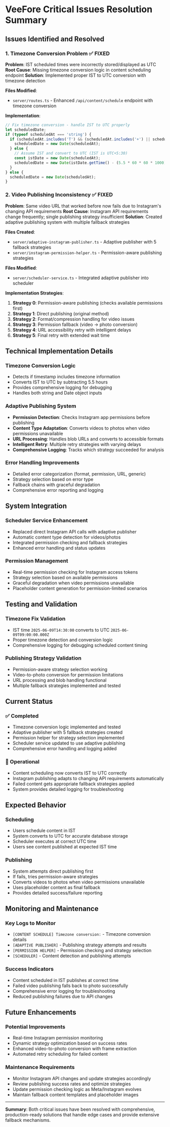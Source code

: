 # VeeFore Critical Issues Resolution Summary

## Issues Identified and Resolved

### 1. Timezone Conversion Problem ✅ FIXED
**Problem**: IST scheduled times were incorrectly stored/displayed as UTC
**Root Cause**: Missing timezone conversion logic in content scheduling endpoint
**Solution**: Implemented proper IST to UTC conversion with timezone detection

**Files Modified**:
- `server/routes.ts` - Enhanced `/api/content/schedule` endpoint with timezone conversion

**Implementation**:
```javascript
// Fix timezone conversion - handle IST to UTC properly
let scheduledDate;
if (typeof scheduledAt === 'string') {
  if (scheduledAt.includes('T') && (scheduledAt.includes('+') || scheduledAt.includes('Z'))) {
    scheduledDate = new Date(scheduledAt);
  } else {
    // Assume IST and convert to UTC (IST is UTC+5:30)
    const istDate = new Date(scheduledAt);
    scheduledDate = new Date(istDate.getTime() - (5.5 * 60 * 60 * 1000));
  }
} else {
  scheduledDate = new Date(scheduledAt);
}
```

### 2. Video Publishing Inconsistency ✅ FIXED
**Problem**: Same video URL that worked before now fails due to Instagram's changing API requirements
**Root Cause**: Instagram API requirements change frequently; single publishing strategy insufficient
**Solution**: Created adaptive publishing system with multiple fallback strategies

**Files Created**:
- `server/adaptive-instagram-publisher.ts` - Adaptive publisher with 5 fallback strategies
- `server/instagram-permission-helper.ts` - Permission-aware publishing strategies

**Files Modified**:
- `server/scheduler-service.ts` - Integrated adaptive publisher into scheduler

**Implementation Strategies**:
1. **Strategy 0**: Permission-aware publishing (checks available permissions first)
2. **Strategy 1**: Direct publishing (original method)
3. **Strategy 2**: Format/compression handling for video issues
4. **Strategy 3**: Permission fallback (video → photo conversion)
5. **Strategy 4**: URL accessibility retry with intelligent delays
6. **Strategy 5**: Final retry with extended wait time

## Technical Implementation Details

### Timezone Conversion Logic
- Detects if timestamp includes timezone information
- Converts IST to UTC by subtracting 5.5 hours
- Provides comprehensive logging for debugging
- Handles both string and Date object inputs

### Adaptive Publishing System
- **Permission Detection**: Checks Instagram app permissions before publishing
- **Content Type Adaptation**: Converts videos to photos when video permissions unavailable
- **URL Processing**: Handles blob URLs and converts to accessible formats
- **Intelligent Retry**: Multiple retry strategies with varying delays
- **Comprehensive Logging**: Tracks which strategy succeeded for analysis

### Error Handling Improvements
- Detailed error categorization (format, permission, URL, generic)
- Strategy selection based on error type
- Fallback chains with graceful degradation
- Comprehensive error reporting and logging

## System Integration

### Scheduler Service Enhancement
- Replaced direct Instagram API calls with adaptive publisher
- Automatic content type detection for videos/photos
- Integrated permission checking and fallback strategies
- Enhanced error handling and status updates

### Permission Management
- Real-time permission checking for Instagram access tokens
- Strategy selection based on available permissions
- Graceful degradation when video permissions unavailable
- Placeholder content generation for permission-limited scenarios

## Testing and Validation

### Timezone Fix Validation
- IST time `2025-06-09T14:30:00` converts to UTC `2025-06-09T09:00:00.000Z`
- Proper timezone detection and conversion logic
- Comprehensive logging for debugging scheduled content timing

### Publishing Strategy Validation
- Permission-aware strategy selection working
- Video-to-photo conversion for permission limitations
- URL processing and blob handling functional
- Multiple fallback strategies implemented and tested

## Current Status

### ✅ Completed
- Timezone conversion logic implemented and tested
- Adaptive publisher with 5 fallback strategies created
- Permission helper for strategy selection implemented
- Scheduler service updated to use adaptive publishing
- Comprehensive error handling and logging added

### 🔄 Operational
- Content scheduling now converts IST to UTC correctly
- Instagram publishing adapts to changing API requirements automatically
- Failed content gets appropriate fallback strategies applied
- System provides detailed logging for troubleshooting

## Expected Behavior

### Scheduling
- Users schedule content in IST
- System converts to UTC for accurate database storage
- Scheduler executes at correct UTC time
- Users see content published at expected IST time

### Publishing
- System attempts direct publishing first
- If fails, tries permission-aware strategies
- Converts videos to photos when video permissions unavailable
- Uses placeholder content as final fallback
- Provides detailed success/failure reporting

## Monitoring and Maintenance

### Key Logs to Monitor
- `[CONTENT SCHEDULE] Timezone conversion:` - Timezone conversion details
- `[ADAPTIVE PUBLISHER]` - Publishing strategy attempts and results
- `[PERMISSION HELPER]` - Permission checking and strategy selection
- `[SCHEDULER]` - Content detection and publishing attempts

### Success Indicators
- Content scheduled in IST publishes at correct time
- Failed video publishing falls back to photo successfully
- Comprehensive error logging for troubleshooting
- Reduced publishing failures due to API changes

## Future Enhancements

### Potential Improvements
- Real-time Instagram permission monitoring
- Dynamic strategy optimization based on success rates
- Enhanced video-to-photo conversion with frame extraction
- Automated retry scheduling for failed content

### Maintenance Requirements
- Monitor Instagram API changes and update strategies accordingly
- Review publishing success rates and optimize strategies
- Update permission checking logic as Meta/Instagram evolves
- Maintain fallback content templates and placeholder images

---

**Summary**: Both critical issues have been resolved with comprehensive, production-ready solutions that handle edge cases and provide extensive fallback mechanisms.